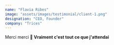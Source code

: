 ```yaml
---
name: "Flavia Ribes"
image: "assets/images/testimonial/client-1.png"
designation: "CEO, Founder"
company: "Trices"
---
```

Merci merci 🙏 **Vraiment c'est tout ce que j'attendai**